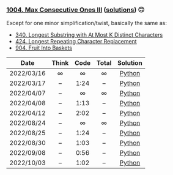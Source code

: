 ### [1004. Max Consecutive Ones III](https://leetcode.com/problems/max-consecutive-ones-iii/) ([solutions](https://github.com/jxcrw/enigmata/blob/main/leetcode/1004.%20Max%20Consecutive%20Ones%20III/)) 🙃
Except for one minor simplification/twist, basically the same as:

- [340. Longest Substring with At Most K Distinct Characters](https://leetcode.com/problems/longest-substring-with-at-most-k-distinct-characters/)
- [424. Longest Repeating Character Replacement](https://leetcode.com/problems/longest-repeating-character-replacement/)
- [904. Fruit Into Baskets](https://leetcode.com/problems/fruit-into-baskets/)

|    Date    | Think | Code | Total |                                                             Solution                                                             |
|:----------:|:-----:|:----:|:-----:|:--------------------------------------------------------------------------------------------------------------------------------:|
| 2022/03/16 |   ∞   |  ∞   |   ∞   |      [Python](https://github.com/jxcrw/enigmata/blob/main/leetcode/1004.%20Max%20Consecutive%20Ones%20III/max_ones_iii.py)       |
| 2022/03/17 |   –   | 1:24 |   –   | [Python](https://github.com/jxcrw/enigmata/blob/main/leetcode/1004.%20Max%20Consecutive%20Ones%20III/max_ones_iii_2022-03-17.py) |
| 2022/04/07 |   –   |  ∞   |   ∞   | [Python](https://github.com/jxcrw/enigmata/blob/main/leetcode/1004.%20Max%20Consecutive%20Ones%20III/max_ones_iii_2022-04-07.py) |
| 2022/04/08 |   –   | 1:13 |   –   | [Python](https://github.com/jxcrw/enigmata/blob/main/leetcode/1004.%20Max%20Consecutive%20Ones%20III/max_ones_iii_2022-04-08.py) |
| 2022/04/12 |   –   | 2:02 |   –   | [Python](https://github.com/jxcrw/enigmata/blob/main/leetcode/1004.%20Max%20Consecutive%20Ones%20III/max_ones_iii_2022-04-12.py) |
| 2022/08/24 |   –   |  ∞   |   ∞   | [Python](https://github.com/jxcrw/enigmata/blob/main/leetcode/1004.%20Max%20Consecutive%20Ones%20III/max_ones_iii_2022-08-24.py) |
| 2022/08/25 |   –   | 1:24 |   –   | [Python](https://github.com/jxcrw/enigmata/blob/main/leetcode/1004.%20Max%20Consecutive%20Ones%20III/max_ones_iii_2022-08-25.py) |
| 2022/08/30 |   –   | 1:03 |   –   | [Python](https://github.com/jxcrw/enigmata/blob/main/leetcode/1004.%20Max%20Consecutive%20Ones%20III/max_ones_iii_2022-08-30.py) |
| 2022/09/08 |   –   | 0:56 |   –   | [Python](https://github.com/jxcrw/enigmata/blob/main/leetcode/1004.%20Max%20Consecutive%20Ones%20III/max_ones_iii_2022-09-08.py) |
| 2022/10/03 |   –   | 1:02 |   –   | [Python](https://github.com/jxcrw/enigmata/blob/main/leetcode/1004.%20Max%20Consecutive%20Ones%20III/max_ones_iii_2022-10-03.py) |
